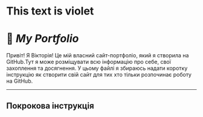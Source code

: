 # This text is violet
# 📝 _My Portfolio_


Привіт! Я Вікторія! Це мій власний сайт-портфоліо, який я створила на GitHub.Тут я може розміщувати всю інформацію про себе, свої захоплення та досягнення.
У цьому файлі я збираюсь надати коротку інструкцію як створити свій сайт для тих хто тільки розпочинає роботу на GitHub.

---

## Покрокова інструкція
